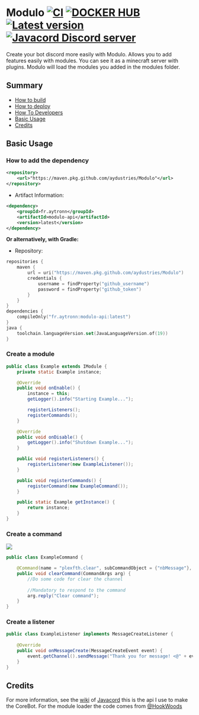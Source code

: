 # Modulo [![CI](https://github.com/aydustries/Modulo/actions/workflows/ci.yml/badge.svg?branch=master)](https://github.com/aydustries/Modulo/actions/workflows/ci.yml) [![DOCKER HUB](https://github.com/aydustries/Modulo/actions/workflows/publish-docker-hub.yml/badge.svg?branch=master)](https://hub.docker.com/repository/docker/aytronn/modulo/general) [![Latest version](https://shields.io/github/release/aydustries/Modulo.svg?label=Version&colorB=brightgreen&style=flat-square)](https://github.com/aydustries/Modulo/releases/latest) [![Javacord Discord server](https://shields.io/discord/281078252599246850.svg?colorB=%237289DA&label=Discord&style=flat-square)](https://discord.gg/nutFJyJDvM)
Create your bot discord more easily with Modulo. Allows you to add features easily with modules.
You can see it as a minecraft server with plugins. Modulo will load the modules you added in the modules folder.

## Summary

- [How to build](https://github.com/aydustries/Modulo/wiki/Modulo#how-to-build)
- [How to deploy](https://github.com/aydustries/Modulo/wiki/Modulo#how-to-deploy)
- [How To Developers](https://github.com/aydustries/Modulo/wiki/Modulo#how-to-developers)
- [Basic Usage](#basic-usage)
- [Credits](#credits)

## Basic Usage

### How to add the dependency
```xml
<repository>
    <url>"https://maven.pkg.github.com/aydustries/Modulo"</url>
</repository>
```
* Artifact Information:
```xml
<dependency>
    <groupId>fr.aytronn</groupId>
    <artifactId>modulo-api</artifactId>
    <version>latest</version>
</dependency>
 ```

**Or alternatively, with Gradle:**

* Repository:
```kotlin
repositories {
    maven {
        url = uri("https://maven.pkg.github.com/aydustries/Modulo")
        credentials {
            username = findProperty("github_username")
            password = findProperty("github_token")
        }
    }
}
dependencies {
    compileOnly("fr.aytronn:modulo-api:latest")
}
java {
    toolchain.languageVersion.set(JavaLanguageVersion.of(19))
}
```

### Create a module

```java
public class Example extends IModule {
    private static Example instance;

    @Override
    public void onEnable() {
        instance = this;
        getLogger().info("Starting Example...");

        registerListeners();
        registerCommands();
    }

    @Override
    public void onDisable() {
        getLogger().info("Shutdown Example...");
    }

    public void registerListeners() {
        registerListener(new ExampleListener());
    }

    public void registerCommands() {
        registerCommand(new ExampleCommand());
    }

    public static Example getInstance() {
        return instance;
    }
}
```

### Create a command

![](https://user-images.githubusercontent.com/72011165/218261719-9d8428fb-9589-4634-a94e-75f6d8ae199d.png)

```java
public class ExampleCommand {

    @Command(name = "plexfth.clear", subCommandObject = {"nbMessage"}, subCommandType = {SlashCommandOptionType.DECIMAL}, description = "Clear the channel")
    public void clearCommand(CommandArgs arg) {
        //Do some code for clear the channel
        
        //Mandatory to respond to the command
        arg.reply("Clear command");
    }
}
```

### Create a listener

```java
public class ExampleListener implements MessageCreateListener {
    
    @Override
    public void onMessageCreate(MessageCreateEvent event) {
        event.getChannel().sendMessage("Thank you for message! <@" + event.getMessageAuthor().getIdAsString() + ">");
    }
}
```

## Credits

For more information, see the [wiki](https://javacord.org/wiki/basic-tutorials/interactions/commands.html#creating-a-command) of [Javacord](https://github.com/Javacord/Javacord) this is the api I use to make the CoreBot.
For the module loader the code comes from [@HookWoods](https://github.com/HookWoods)
